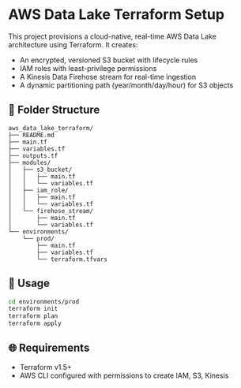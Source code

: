 # AWS Data Lake Terraform Setup

This project provisions a cloud-native, real-time AWS Data Lake architecture using Terraform. It creates:

- An encrypted, versioned S3 bucket with lifecycle rules
- IAM roles with least-privilege permissions
- A Kinesis Data Firehose stream for real-time ingestion
- A dynamic partitioning path (year/month/day/hour) for S3 objects

## 📁 Folder Structure

```
aws_data_lake_terraform/
├── README.md
├── main.tf
├── variables.tf
├── outputs.tf
├── modules/
│   ├── s3_bucket/
│   │   ├── main.tf
│   │   └── variables.tf
│   ├── iam_role/
│   │   ├── main.tf
│   │   └── variables.tf
│   └── firehose_stream/
│       ├── main.tf
│       └── variables.tf
└── environments/
    └── prod/
        ├── main.tf
        ├── variables.tf
        └── terraform.tfvars
```

## 🚀 Usage

```bash
cd environments/prod
terraform init
terraform plan
terraform apply
```

## 🌐 Requirements

- Terraform v1.5+
- AWS CLI configured with permissions to create IAM, S3, Kinesis

